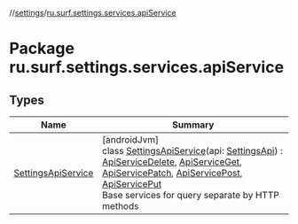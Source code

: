 //[settings](../../index.md)/[ru.surf.settings.services.apiService](index.md)

# Package ru.surf.settings.services.apiService

## Types

| Name | Summary |
|---|---|
| [SettingsApiService](-settings-api-service/index.md) | [androidJvm]<br>class [SettingsApiService](-settings-api-service/index.md)(api: [SettingsApi](../ru.surf.settings.services.api/-settings-api/index.md)) : [ApiServiceDelete](../ru.surf.settings.services.apiService.impl/-api-service-delete/index.md), [ApiServiceGet](../ru.surf.settings.services.apiService.impl/-api-service-get/index.md), [ApiServicePatch](../ru.surf.settings.services.apiService.impl/-api-service-patch/index.md), [ApiServicePost](../ru.surf.settings.services.apiService.impl/-api-service-post/index.md), [ApiServicePut](../ru.surf.settings.services.apiService.impl/-api-service-put/index.md)<br>Base services for query separate by HTTP methods |
